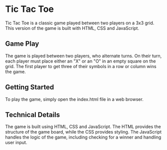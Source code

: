 # Tic Tac Toe

Tic Tac Toe is a classic game played between two players on a 3x3 grid. This version of the game is built with HTML, CSS and JavaScript. 

## Game Play

The game is played between two players, who alternate turns. On their turn, each player must place either an "X" or an "O" in an empty square on the grid. The first player to get three of their symbols in a row or column wins the game.

## Getting Started

To play the game, simply open the index.html file in a web browser.

## Technical Details

The game is built using HTML, CSS and JavaScript. The HTML provides the structure of the game board, while the CSS provides styling. The JavaScript handles the logic of the game, including checking for a winner and handling user input.